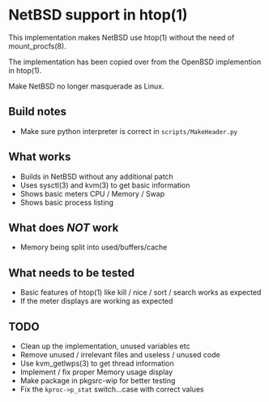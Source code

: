 NetBSD support in htop(1)
===

This implementation makes NetBSD use htop(1) without the need of mount_procfs(8).

The implementation has been copied over from the OpenBSD implemention in
htop(1).

Make NetBSD no longer masquerade as Linux.

Build notes
---

* Make sure python interpreter is correct in `scripts/MakeHeader.py`

What works
---

* Builds in NetBSD without any additional patch
* Uses sysctl(3) and kvm(3) to get basic information
* Shows basic meters CPU / Memory / Swap
* Shows basic process listing

What does *NOT* work
---

* Memory being split into used/buffers/cache

What needs to be tested
---

* Basic features of htop(1) like kill / nice / sort / search works as expected
* If the meter displays are working as expected

TODO
---

* Clean up the implementation, unused variables etc
* Remove unused / irrelevant files and useless / unused code
* Use kvm_getlwps(3) to get thread information
* Implement / fix proper Memory usage display
* Make package in pkgsrc-wip for better testing
* Fix the `kproc->p_stat` switch...case with correct values
